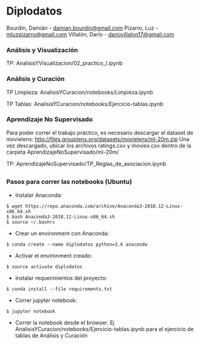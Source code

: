 # Diplodatos
Bourdin, Damián - damian.bourdin@gmail.com
Pizarro, Luz - mluzpizarro@gmail.com
Villalón, Darío - dariovillalon17@gmail.com

### Análisis y Visualización
TP: AnalisisYVisualizacion/02_practico_I.ipynb

### Análisis y Curación
TP Limpieza: AnalisisYCuracion/notebooks/Limpieza.ipynb

TP Tablas: AnalisisYCuracion/notebooks/Ejercicio-tablas.ipynb

### Aprendizaje No Supervisado
Para poder correr el trabajo práctico, es necesario descargar el dataset de movielens:
http://files.grouplens.org/datasets/movielens/ml-20m.zip
Una vez descargado, ubicar los archivos ratings.csv y movies.csv dentro de la carpeta AprendizajeNoSupervisado/ml-20m/

TP: AprendizajeNoSupervisado/TP_Reglas_de_asociacion.ipynb

##
### Pasos para correr las notebooks (Ubuntu)

* Instalar Anaconda:
```
$ wget https://repo.anaconda.com/archive/Anaconda3-2018.12-Linux-x86_64.sh
$ bash Anaconda3-2018.12-Linux-x86_64.sh
$ source ~/.bashrc
```

* Crear un environment con Anaconda:
```
$ conda create --name diplodatos python=3.6 anaconda
```

* Activar el environment creado:
```
$ source activate diplodatos
```

* Instalar requerimientos del proyecto:
```
$ conda install --file requirements.txt
```

* Correr jupyter notebook:
```
$ jupyter notebook
```

* Correr la notebook desde el browser. Ej AnalisisYCuracion/notebooks/Ejercicio-tablas.ipynb para el ejercicio de tablas de Análisis y Curación
 
